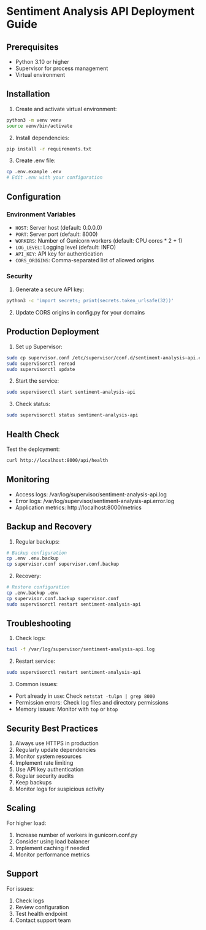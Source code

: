 # Sentiment Analysis API Deployment Guide

## Prerequisites

- Python 3.10 or higher
- Supervisor for process management
- Virtual environment

## Installation

1. Create and activate virtual environment:
```bash
python3 -m venv venv
source venv/bin/activate
```

2. Install dependencies:
```bash
pip install -r requirements.txt
```

3. Create .env file:
```bash
cp .env.example .env
# Edit .env with your configuration
```

## Configuration

### Environment Variables

- `HOST`: Server host (default: 0.0.0.0)
- `PORT`: Server port (default: 8000)
- `WORKERS`: Number of Gunicorn workers (default: CPU cores * 2 + 1)
- `LOG_LEVEL`: Logging level (default: INFO)
- `API_KEY`: API key for authentication
- `CORS_ORIGINS`: Comma-separated list of allowed origins

### Security

1. Generate a secure API key:
```bash
python3 -c 'import secrets; print(secrets.token_urlsafe(32))'
```

2. Update CORS origins in config.py for your domains

## Production Deployment

1. Set up Supervisor:
```bash
sudo cp supervisor.conf /etc/supervisor/conf.d/sentiment-analysis-api.conf
sudo supervisorctl reread
sudo supervisorctl update
```

2. Start the service:
```bash
sudo supervisorctl start sentiment-analysis-api
```

3. Check status:
```bash
sudo supervisorctl status sentiment-analysis-api
```

## Health Check

Test the deployment:
```bash
curl http://localhost:8000/api/health
```

## Monitoring

- Access logs: /var/log/supervisor/sentiment-analysis-api.log
- Error logs: /var/log/supervisor/sentiment-analysis-api.error.log
- Application metrics: http://localhost:8000/metrics

## Backup and Recovery

1. Regular backups:
```bash
# Backup configuration
cp .env .env.backup
cp supervisor.conf supervisor.conf.backup
```

2. Recovery:
```bash
# Restore configuration
cp .env.backup .env
cp supervisor.conf.backup supervisor.conf
sudo supervisorctl restart sentiment-analysis-api
```

## Troubleshooting

1. Check logs:
```bash
tail -f /var/log/supervisor/sentiment-analysis-api.log
```

2. Restart service:
```bash
sudo supervisorctl restart sentiment-analysis-api
```

3. Common issues:
- Port already in use: Check `netstat -tulpn | grep 8000`
- Permission errors: Check log files and directory permissions
- Memory issues: Monitor with `top` or `htop`

## Security Best Practices

1. Always use HTTPS in production
2. Regularly update dependencies
3. Monitor system resources
4. Implement rate limiting
5. Use API key authentication
6. Regular security audits
7. Keep backups
8. Monitor logs for suspicious activity

## Scaling

For higher load:
1. Increase number of workers in gunicorn.conf.py
2. Consider using load balancer
3. Implement caching if needed
4. Monitor performance metrics

## Support

For issues:
1. Check logs
2. Review configuration
3. Test health endpoint
4. Contact support team
